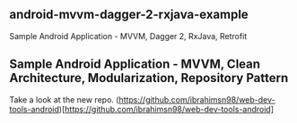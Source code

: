 ## android-mvvm-dagger-2-rxjava-example
Sample Android Application - MVVM, Dagger 2, RxJava, Retrofit


## Sample Android Application - MVVM, Clean Architecture, Modularization, Repository Pattern
Take a look at the new repo. (https://github.com/ibrahimsn98/web-dev-tools-android)[https://github.com/ibrahimsn98/web-dev-tools-android]
